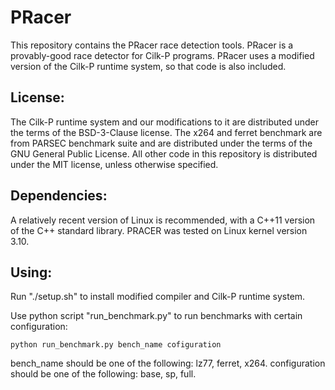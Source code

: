 # PRacer

This repository contains the PRacer race detection tools. PRacer is a
provably-good race detector for Cilk-P programs. PRacer uses a modified version
of the Cilk-P runtime system, so that code is also included.

## License:

The Cilk-P runtime system and our modifications to it are distributed under the
terms of the BSD-3-Clause license. The x264 and ferret benchmark are from PARSEC
benchmark suite and are distributed under the terms of the GNU General Public
License. All other code in this repository is distributed under the MIT license,
unless otherwise specified. 

## Dependencies:

A relatively recent version of Linux is recommended, with a C++11 version of the
C++ standard library. PRACER was tested on Linux kernel version 3.10.

## Using:

Run "./setup.sh" to install modified compiler and Cilk-P runtime system.

Use python script "run\_benchmark.py" to run benchmarks with certain configuration: 

    python run_benchmark.py bench_name cofiguration 

bench\_name should be one of the following: lz77, ferret, x264. configuration
should be one of the following: base, sp, full.
